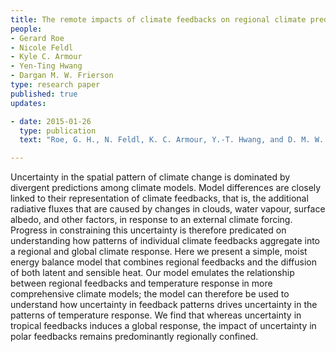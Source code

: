 ```yaml
---
title: The remote impacts of climate feedbacks on regional climate predictability
people:
- Gerard Roe 
- Nicole Feldl
- Kyle C. Armour
- Yen-Ting Hwang
- Dargan M. W. Frierson
type: research paper
published: true
updates:

- date: 2015-01-26
  type: publication
  text: "Roe, G. H., N. Feldl, K. C. Armour, Y.-T. Hwang, and D. M. W. Frierson (2015), The remote impacts of climate feedbacks on regional climate predictability, <i>Nature Geoscience</i>, 8, 135-139, [doi:10.1038/ngeo2346](https://doi.org/10.1038/ngeo2346)."

---
```


Uncertainty in the spatial pattern of climate change is dominated by divergent predictions among climate models. Model differences are closely linked to their representation of climate feedbacks, that is, the additional radiative fluxes that are caused by changes in clouds, water vapour, surface albedo, and other factors, in response to an external climate forcing. Progress in constraining this uncertainty is therefore predicated on understanding how patterns of individual climate feedbacks aggregate into a regional and global climate response. Here we present a simple, moist energy balance model that combines regional feedbacks and the diffusion of both latent and sensible heat. Our model emulates the relationship between regional feedbacks and temperature response in more comprehensive climate models; the model can therefore be used to understand how uncertainty in feedback patterns drives uncertainty in the patterns of temperature response. We find that whereas uncertainty in tropical feedbacks induces a global response, the impact of uncertainty in polar feedbacks remains predominantly regionally confined.

